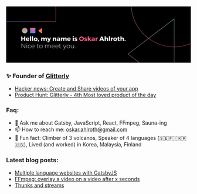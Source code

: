 ![welcome banner](https://raw.githubusercontent.com/OskarAhl/OskarAhl/master/banner.png)

### ✨ Founder of [Glitterly](https://glitterly.app/)
- [Hacker news: Create and Share videos of your app](https://news.ycombinator.com/item?id=24017261)
- [Product Hunt: Glitterly - 4th Most loved product of the day](https://www.producthunt.com/posts/glitterly)

### Faq:
- 💬 Ask me about Gatsby, JavaScript, React, FFmpeg, Sauna-ing
- 📫 How to reach me: oskar.ahlroth@gmail.com
- 🚀 Fun fact: Climber of 3 volcanos, Speaker of 4 languages (🇸🇪🇫🇮🇰🇷🇺🇸), Lived (and worked) in Korea, Malaysia, Finland

### Latest blog posts:
- [Multiple language websites with GatsbyJS](https://medium.com/better-programming/multiple-language-websites-with-gatsbyjs-b4985746b9eb)
- [FFmpeg: overlay a video on a video after x seconds](https://dev.to/oskarahl/ffmpeg-overlay-a-video-on-a-video-after-x-seconds-4fc9)
- [Thunks and streams](https://www.bitecodingbits.com/laziness-thunks-and-streams/)

